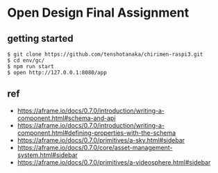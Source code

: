 # Open Design Final Assignment
## getting started

```
$ git clone https://github.com/tenshotanaka/chirimen-raspi3.git
$ cd env/gc/
$ npm run start
$ open http://127.0.0.1:8080/app
```

## ref
- https://aframe.io/docs/0.7.0/introduction/writing-a-component.html#schema-and-api
- https://aframe.io/docs/0.7.0/introduction/writing-a-component.html#defining-properties-with-the-schema
- https://aframe.io/docs/0.7.0/primitives/a-sky.html#sidebar
- https://aframe.io/docs/0.7.0/core/asset-management-system.html#sidebar
- https://aframe.io/docs/0.7.0/primitives/a-videosphere.html#sidebar